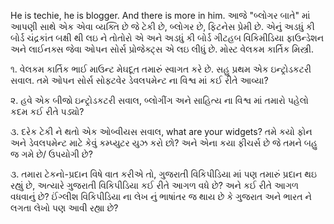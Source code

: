 He is techie, he is blogger. And there is more in him. આજે "બ્લોગર બાતે" માં આપણી સાથે એક એવા વ્યક્તિ છે જે ટેકી છે, બ્લોગર છે, ફિટનેસ પ્રેમી છે. એનું અડધું કી બોર્ડ ચંદ્રકાંત બક્ષી થી લઇ ને તોતોરો એ અને અડધું કી બોર્ડ ગીટહબ વિકિમીડિયા ફાઉન્ડેશન અને લાઈનક્સ જેવા ઓપન સોર્સ પ્રોજેક્ટ્સ એ લઇ લીધું છે. મોસ્ટ વેલકમ કાર્તિક મિસ્ત્રી. 

૧. વેલકમ કાર્તિક ભાઈ માઉન્ટ મેઘદૂત તમારું સ્વાગત કરે છે. સહુ પ્રથમ એક ઇન્ટ્રોડકટરી સવાલ. તમે ઓપન સોર્સ સોફ્ટવેર ડેવલપમેન્ટ ના વિશ્વ માં કઈ રીતે આવ્યા? 

૨. હવે એક બીજો ઇન્ટ્રોડકટરી સવાલ, બ્લોગીંગ અને સાહિત્ય ના વિશ્વ માં તમારો પહેલો કદમ કઈ રીતે પડ્યો?

૩. દરેક ટેકી ને થતો એક ઓબ્વીયસ સવાલ, what are your widgets? તમે કયો ફોન અને ડેવલપમેન્ટ માટે કેવું કમ્પ્યુટર યુઝ કરો છો? અને એના કયા ફીચર્સ છે જે તમને બહુ જ ગમે છે/ ઉપયોગી છે? 

૩. તમારા ટેકનો-પ્રદાન વિષે વાત કરીએ તો, ગુજરાતી વિકિપીડિયા માં પણ તમારું પ્રદાન થઇ રહ્યું છે, અત્યારે ગુજરાતી વિકિપીડિયા કઈ રીતે આગળ વધે છે? અને કઈ રીતે આગળ વધવાનું છે? ઈંગ્લીશ વિકિપીડિયા ના લેખ નું ભાષાંતર જ થાય છે કે ગુજરાત અને ભારત ને લગતા લેખો પણ આવી રહ્યા છે?

